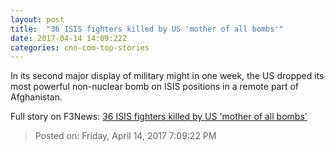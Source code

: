 ```yaml
---
layout: post
title:  "36 ISIS fighters killed by US 'mother of all bombs'"
date: 2017-04-14 14:09:22Z
categories: cnn-com-top-stories
---
```


In its second major display of military might in one week, the US dropped its most powerful non-nuclear bomb on ISIS positions in a remote part of Afghanistan.


Full story on F3News: [36 ISIS fighters killed by US 'mother of all bombs'](http://www.f3nws.com/n/P3R2uB)

> Posted on: Friday, April 14, 2017 7:09:22 PM
